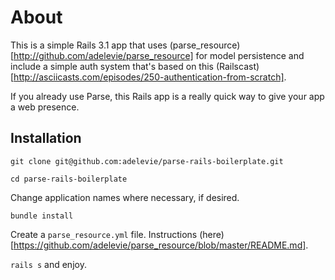 # About

This is a simple Rails 3.1 app that uses (parse_resource)[http://github.com/adelevie/parse_resource] for model persistence and include a simple auth system that's based on this (Railscast)[http://asciicasts.com/episodes/250-authentication-from-scratch].

If you already use Parse, this Rails app is a really quick way to give your app a web presence.

## Installation

`git clone git@github.com:adelevie/parse-rails-boilerplate.git`

`cd parse-rails-boilerplate`

Change application names where necessary, if desired.

`bundle install`

Create a `parse_resource.yml` file. Instructions (here)[https://github.com/adelevie/parse_resource/blob/master/README.md].

`rails s` and enjoy.

